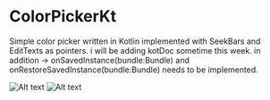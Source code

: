 # ColorPickerKt

Simple color picker written in Kotlin implemented with SeekBars and EditTexts as pointers. i will be adding kotDoc sometime this week. 
in addition -> onSavedInstance(bundle:Bundle) and onRestoreSavedInstance(bundle:Bundle) needs to be implemented.


![Alt text](https://ibb.co/b58GC47) ![Alt text](https://ibb.co/yS7F4PM) 

